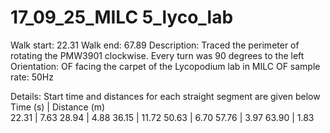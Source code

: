 # 17_09_25_MILC 5_lyco_lab

Walk start: 22.31
Walk end: 67.89
Description: Traced the perimeter of rotating the PMW3901 clockwise. Every turn was 90 degrees to the left
Orientation: OF facing the carpet of the Lycopodium lab in MILC
OF sample rate: 50Hz

Details: Start time and distances for each straight segment are given below
Time (s)    | Distance (m)  
22.31       | 7.63
28.94       | 4.88
36.15       | 11.72
50.63       | 6.70
57.76       | 3.97
63.90       | 1.83